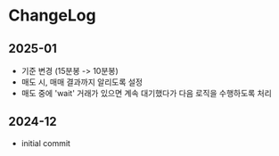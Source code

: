 # ChangeLog

## 2025-01

- 기준 변경 (15분봉 -> 10분봉)
- 매도 시, 매매 결과까지 알리도록 설정
- 매도 중에 'wait' 거래가 있으면 계속 대기했다가 다음 로직을 수행하도록 처리

## 2024-12

- initial commit
